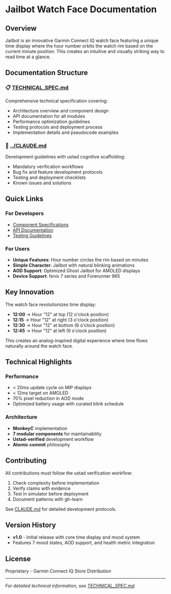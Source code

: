 # Jailbot Watch Face Documentation

## Overview
Jailbot is an innovative Garmin Connect IQ watch face featuring a unique time display where the hour number orbits the watch rim based on the current minute position. This creates an intuitive and visually striking way to read time at a glance.

## Documentation Structure

### 📋 [TECHNICAL_SPEC.md](./TECHNICAL_SPEC.md)
Comprehensive technical specification covering:
- Architecture overview and component design
- API documentation for all modules
- Performance optimization guidelines
- Testing protocols and deployment process
- Implementation details and pseudocode examples

### 🔧 [../CLAUDE.md](../CLAUDE.md)
Development guidelines with ustad cognitive scaffolding:
- Mandatory verification workflows
- Bug fix and feature development protocols
- Testing and deployment checklists
- Known issues and solutions

## Quick Links

### For Developers
- [Component Specifications](./TECHNICAL_SPEC.md#2-component-specifications)
- [API Documentation](./TECHNICAL_SPEC.md#3-api-documentation)
- [Testing Guidelines](./TECHNICAL_SPEC.md#5-testing-guidelines)

### For Users
- **Unique Features**: Hour number circles the rim based on minutes
- **Simple Character**: Jailbot with natural blinking animations
- **AOD Support**: Optimized Ghost Jailbot for AMOLED displays
- **Device Support**: fenix 7 series and Forerunner 965

## Key Innovation

The watch face revolutionizes time display:
- **12:00** → Hour "12" at top (12 o'clock position)
- **12:15** → Hour "12" at right (3 o'clock position)
- **12:30** → Hour "12" at bottom (6 o'clock position)
- **12:45** → Hour "12" at left (9 o'clock position)

This creates an analog-inspired digital experience where time flows naturally around the watch face.

## Technical Highlights

### Performance
- < 20ms update cycle on MIP displays
- < 12ms target on AMOLED
- 70% pixel reduction in AOD mode
- Optimized battery usage with curated blink schedule

### Architecture
- **MonkeyC** implementation
- **7 modular components** for maintainability
- **Ustad-verified** development workflow
- **Atomic commit** philosophy

## Contributing

All contributions must follow the ustad verification workflow:
1. Check complexity before implementation
2. Verify claims with evidence
3. Test in simulator before deployment
4. Document patterns with gh-learn

See [CLAUDE.md](../CLAUDE.md) for detailed development protocols.

## Version History

- **v1.0** - Initial release with core time display and mood system
- Features 7 mood states, AOD support, and health metric integration

## License

Proprietary - Garmin Connect IQ Store Distribution

---

*For detailed technical information, see [TECHNICAL_SPEC.md](./TECHNICAL_SPEC.md)*